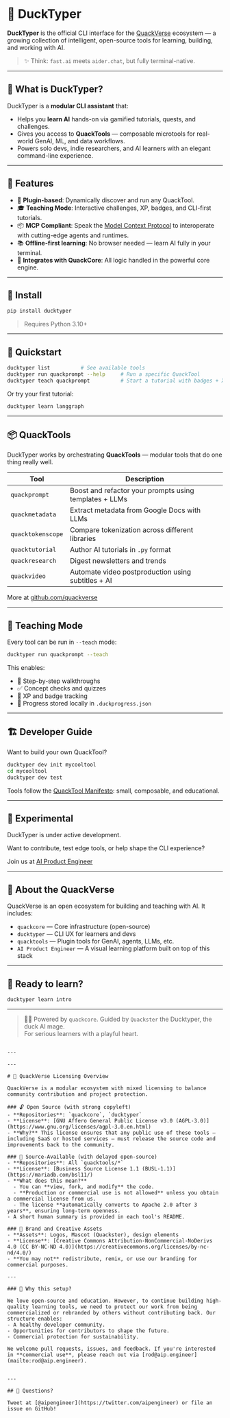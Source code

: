 # 🐣 DuckTyper

**DuckTyper** is the official CLI interface for the [QuackVerse](https://github.com/ducktyper-ai) ecosystem — a growing collection of intelligent, open-source tools for learning, building, and working with AI.

> ✨ Think: `fast.ai` meets `aider.chat`, but fully terminal-native.

---

## 🚀 What is DuckTyper?

DuckTyper is a **modular CLI assistant** that:
- Helps you **learn AI** hands-on via gamified tutorials, quests, and challenges.
- Gives you access to **QuackTools** — composable microtools for real-world GenAI, ML, and data workflows.
- Powers solo devs, indie researchers, and AI learners with an elegant command-line experience.

---

## 🧰 Features

- 🧩 **Plugin-based**: Dynamically discover and run any QuackTool.
- 🎓 **Teaching Mode**: Interactive challenges, XP, badges, and CLI-first tutorials.
- 📦 **MCP Compliant**: Speak the [Model Context Protocol](https://docs.anthropic.com/mcp) to interoperate with cutting-edge agents and runtimes.
- 📚 **Offline-first learning**: No browser needed — learn AI fully in your terminal.
- 🔌 **Integrates with QuackCore**: All logic handled in the powerful core engine.

---

## 🐤 Install

```bash
pip install ducktyper
```

> Requires Python 3.10+

---

## 🏁 Quickstart

```bash
ducktyper list          # See available tools
ducktyper run quackprompt --help     # Run a specific QuackTool
ducktyper teach quackprompt          # Start a tutorial with badges + XP
```

Or try your first tutorial:

```bash
ducktyper learn langgraph
```

---

## 📦 QuackTools

DuckTyper works by orchestrating **QuackTools** — modular tools that do one thing really well.

| Tool | Description |
|------|-------------|
| `quackprompt` | Boost and refactor your prompts using templates + LLMs |
| `quackmetadata` | Extract metadata from Google Docs with LLMs |
| `quacktokenscope` | Compare tokenization across different libraries |
| `quacktutorial` | Author AI tutorials in `.py` format |
| `quackresearch` | Digest newsletters and trends |
| `quackvideo` | Automate video postproduction using subtitles + AI |

More at [github.com/quackverse](https://github.com/quackverse)

---

## 🧠 Teaching Mode

Every tool can be run in `--teach` mode:

```bash
ducktyper run quackprompt --teach
```

This enables:
- 🧩 Step-by-step walkthroughs
- ✅ Concept checks and quizzes
- 💯 XP and badge tracking
- 🦆 Progress stored locally in `.duckprogress.json`

---

## 🏗️ Developer Guide

Want to build your own QuackTool?

```bash
ducktyper dev init mycooltool
cd mycooltool
ducktyper dev test
```

Tools follow the [QuackTool Manifesto](https://github.com/ducktyper-ai/.github/blob/main/MANIFESTO.md): small, composable, and educational.

---

## 🧪 Experimental

DuckTyper is under active development.

Want to contribute, test edge tools, or help shape the CLI experience?

Join us at [AI Product Engineer](https://aiproduct.engineer)

---

## 🦆 About the QuackVerse

QuackVerse is an open ecosystem for building and teaching with AI. It includes:

- `quackcore` — Core infrastructure (open-source)
- `ducktyper` — CLI UX for learners and devs
- `quacktools` — Plugin tools for GenAI, agents, LLMs, etc.
- `AI Product Engineer` — A visual learning platform built on top of this stack

---

## 🐣 Ready to learn?

```bash
ducktyper learn intro
```

---

> 🧙‍♂️ Powered by `quackcore`. Guided by `Quackster` the Ducktyper, the duck AI mage.  
> For serious learners with a playful heart.
```

---

---

# 🦆 QuackVerse Licensing Overview

QuackVerse is a modular ecosystem with mixed licensing to balance community contribution and project protection.

### 🔓 Open Source (with strong copyleft)
- **Repositories**: `quackcore`, `ducktyper`
- **License**: [GNU Affero General Public License v3.0 (AGPL-3.0)](https://www.gnu.org/licenses/agpl-3.0.en.html)
- **Why?** This license ensures that any public use of these tools — including SaaS or hosted services — must release the source code and improvements back to the community.

### 🔐 Source-Available (with delayed open-source)
- **Repositories**: All `quacktools/*`
- **License**: [Business Source License 1.1 (BUSL-1.1)](https://mariadb.com/bsl11/)
- **What does this mean?**
  - You can **view, fork, and modify** the code.
  - **Production or commercial use is not allowed** unless you obtain a commercial license from us.
  - The license **automatically converts to Apache 2.0 after 3 years**, ensuring long-term openness.
- A short human summary is provided in each tool's README.

### 🎨 Brand and Creative Assets
- **Assets**: Logos, Mascot (Quackster), design elements
- **License**: [Creative Commons Attribution-NonCommercial-NoDerivs 4.0 (CC BY-NC-ND 4.0)](https://creativecommons.org/licenses/by-nc-nd/4.0/)
- **You may not** redistribute, remix, or use our branding for commercial purposes.

---

### 🧠 Why this setup?

We love open-source and education. However, to continue building high-quality learning tools, we need to protect our work from being commercialized or rebranded by others without contributing back. Our structure enables:
- A healthy developer community.
- Opportunities for contributors to shape the future.
- Commercial protection for sustainability.

We welcome pull requests, issues, and feedback. If you're interested in **commercial use**, please reach out via [rod@aip.engineer](mailto:rod@aip.engineer).


---

## 💬 Questions?

Tweet at [@aipengineer](https://twitter.com/aipengineer) or file an issue on GitHub!